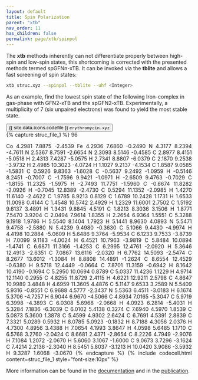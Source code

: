 ```yaml
---
layout: default
title: Spin Polarization
parent: "xtb"
nav_order: 11
has_children: false
permalink: page/xtb/spinpol
---
```


The **xtb** methods inherently can not differentiate properly between high-spin and low-spin states, this shortcoming is corrected with the presented methods termed spGFNn-xTB. It can be invoked via the **tblite** and allows a fast screening of spin states:

```bash
xtb struc.xyz --spinpol --tblite --uhf <Integer>
```

As an example, find the lowest spin state of the following Iron-complex in gas-phase with GFN2-xTB and the spGFN2-xTB. Experimentally, a multiplicity of 7 (six unpaired electrons) was found to yield the most stable state.

<!-- Tab links -->
<div class="tab card">
  <button
    class="tablinks tab-id-1"
    onclick="openTabId(event, 'struc-1', 'tab-id-1')"
    id="open-1">
    {{ site.data.icons.codefile }} <code>erythromycin.xyz</code>
  </button>
</div>
<!-- Tab content -->
<div id="struc-1" class="tabcontent tab-id-1" style="text-align:justify">
{% capture struc_file_1 %}
96

Co   4.2981   7.8875  -2.4539
Fe   4.2936   7.6860  -0.2490
N    4.3177   8.2394  -4.7611
N    2.5367   8.7591  -2.6654
N    2.3093   8.5146  -0.4585
C    2.8977   8.4151  -5.0518
H    2.4313   7.4287  -5.0575
H    2.7341   8.8807  -6.0379
C    2.1870   9.2538  -3.9732
H    2.4985  10.3023  -4.0724
H    1.1027   9.2137  -4.1534
C    1.8587   9.0585  -1.5831
C    0.5926   9.8363  -1.6028
C   -0.5637   9.2492  -1.0959
H   -0.5146   8.2451  -0.7007
C   -1.7596   9.9421  -1.0971
H   -2.6509   9.4763  -0.7029
C   -1.8155  11.2325  -1.5975
H   -2.7493  11.7751  -1.5960
C   -0.6674  11.8282  -2.0926
H   -0.7045  12.8389  -2.4730
C    0.5294  11.1352  -2.0985
H    1.4270  11.6140  -2.4622
C    1.9785   8.9213   0.8129
C    1.6789  10.2428   1.1731
H    1.6533  11.0098   0.4144
C    1.4548  10.5742   2.4929
H    1.2329  11.6001   2.7502
C    1.5192   9.6137   3.4891
H    1.3431   9.8845   4.5191
C    1.8213   8.3036   3.1506
H    1.8771   7.5470   3.9204
C    2.0494   7.9614   1.8355
H    2.2654   6.9364   1.5551
C    5.3288   9.1918   1.9786
H    5.5540   8.1404   1.7923
H    5.1441   8.9630   4.0893
N    5.5471   9.4758  -2.5880
N    5.4239   9.4980  -0.3630
C    5.1066   9.4430  -4.9974
H    4.4198  10.2884  -5.0609
H    5.6486   9.3764  -5.9534
C    6.1233   9.7533  -3.8739
H    7.0099   9.1183  -4.0024
H    6.4521  10.7963  -3.9819
C    5.8484  10.0894  -1.4741
C    6.6871  11.3166  -1.4253
C    6.2995  12.4761  -2.0920
H    5.3646  12.4913  -2.6351
C    7.0867  13.6116  -2.0320
H    6.7762  14.5093  -2.5474
C    8.2677  13.6012  -1.3084
H    8.8808  14.4891  -1.2624
C    8.6554  12.4529  -0.6380
H    9.5718  12.4449  -0.0664
C    7.8701  11.3159  -0.6942
H    8.1642  10.4190  -0.1694
C    5.2950  10.0694   0.8789
C    5.0337  11.4236   1.1229
H    4.9714  12.1140   0.2955
C    4.8255  11.8729   2.4115
H    4.6221  12.9211   2.5798
C    4.8647  10.9989   3.4848
H    4.6959  11.3605   4.4876
C    5.1147  9.6533    3.2589
N    5.5409  5.9316   -0.8551
C    6.9688  4.5777   -2.3437
N    5.5363  6.4511   -3.0183
H    6.1674  5.3706   -4.7257
H    6.9044  6.9670   -4.5066
C    4.8934  7.0165   -5.3047
C    5.9719  6.3998   -4.3893
C    6.0308  5.6968   -2.0668
H    4.0923  6.2814   -5.4031
H    5.3284  7.1836   -6.3039
C    6.0102  5.4138    0.3274
C    7.6940  4.5970    1.8539
C    5.0873  5.3600    1.3878
C    5.4599  4.9302    2.6424
C    6.7691  4.5391    2.8839
C    7.3321  5.0289    0.5932
H    8.0785  5.0923   -0.1832
H    8.7188  4.3056    2.0376
H    4.7300  4.8956    3.4388
H    7.0654  4.1993    3.8647
H    4.0598  5.6485    1.1710
C    6.5768  3.2760   -2.0424
C    8.6681  2.4371   -2.8654
C    8.2226  4.7949   -2.9076
H    7.1084  1.2072   -2.0670
H    5.6060  3.1067   -1.6000
C    9.0673  3.7296   -3.1624
C    7.4214  2.2136   -2.3040
H    8.5451  5.8037   -3.1213
H   10.0420  3.9086   -3.5932
H    9.3287  1.6068   -3.0670
{% endcapture %}
{% include codecell.html content=struc_file_1 style="font-size:10px" %}
</div>

More information can be found in the [documentation](https://xtb-docs.readthedocs.io/en/latest/spgfn.html) and in the [publication](https://onlinelibrary.wiley.com/doi/10.1002/jcc.27185).
